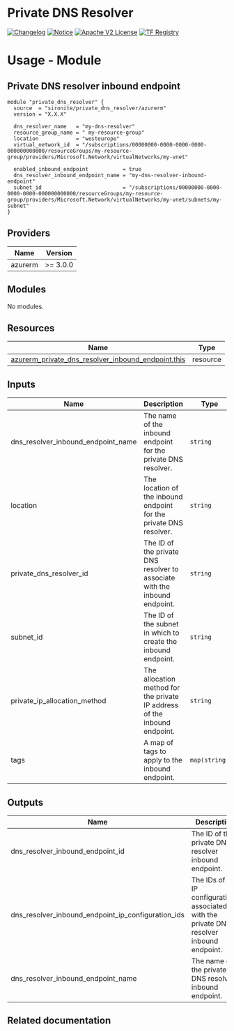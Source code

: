 <!-- BEGIN_TF_DOCS -->
 # Private DNS Resolver
[![Changelog](https://img.shields.io/badge/changelog-release-green.svg)](https://github.com/sironite/terraform-azurerm-private_dns_resolver/releases/latest) [![Notice](https://img.shields.io/badge/notice-copyright-yellow.svg)](NOTICE) [![Apache V2 License](https://img.shields.io/badge/license-Apache%20V2-orange.svg)](LICENSE) [![TF Registry](https://img.shields.io/badge/terraform-registry-blue.svg)](https://registry.terraform.io/providers/hashicorp/azurerm/latest/docs/resources/private_dns_resolver_inbound_endpoint)

# Usage - Module

## Private DNS resolver inbound endpoint
```hcl
module "private_dns_resolver" {
  source  = "sironite/private_dns_resolver/azurerm"
  version = "X.X.X"

  dns_resolver_name   = "my-dns-resolver"
  resource_group_name = " my-resource-group"
  location            = "westeurope"
  virtual_network_id  = "/subscriptions/00000000-0000-0000-0000-000000000000/resourceGroups/my-resource-group/providers/Microsoft.Network/virtualNetworks/my-vnet"

  enabled_inbound_endpoint           = true
  dns_resolver_inbound_endpoint_name = "my-dns-resolver-inbound-endpoint"
  subnet_id                          = "/subscriptions/00000000-0000-0000-0000-000000000000/resourceGroups/my-resource-group/providers/Microsoft.Network/virtualNetworks/my-vnet/subnets/my-subnet"
}
```
## Providers

| Name | Version |
|------|---------|
| azurerm | >= 3.0.0 |

## Modules

No modules.

## Resources

| Name | Type |
|------|------|
| [azurerm_private_dns_resolver_inbound_endpoint.this](https://registry.terraform.io/providers/hashicorp/azurerm/latest/docs/resources/private_dns_resolver_inbound_endpoint) | resource |

## Inputs

| Name | Description | Type | Required |
|------|-------------|------|:--------:|
| dns\_resolver\_inbound\_endpoint\_name | The name of the inbound endpoint for the private DNS resolver. | `string` | yes |
| location | The location of the inbound endpoint for the private DNS resolver. | `string` | yes |
| private\_dns\_resolver\_id | The ID of the private DNS resolver to associate with the inbound endpoint. | `string` | yes |
| subnet\_id | The ID of the subnet in which to create the inbound endpoint. | `string` | yes |
| private\_ip\_allocation\_method | The allocation method for the private IP address of the inbound endpoint. | `string` | no |
| tags | A map of tags to apply to the inbound endpoint. | `map(string)` | no |

## Outputs

| Name | Description |
|------|-------------|
| dns\_resolver\_inbound\_endpoint\_id | The ID of the private DNS resolver inbound endpoint. |
| dns\_resolver\_inbound\_endpoint\_ip\_configuration\_ids | The IDs of the IP configurations associated with the private DNS resolver inbound endpoint. |
| dns\_resolver\_inbound\_endpoint\_name | The name of the private DNS resolver inbound endpoint. |

## Related documentation
<!-- END_TF_DOCS -->